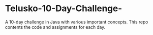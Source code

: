 # Telusko-10-Day-Challenge-
A  10-day challenge in Java with various important concepts. This repo contents the code and assignments for each day.
